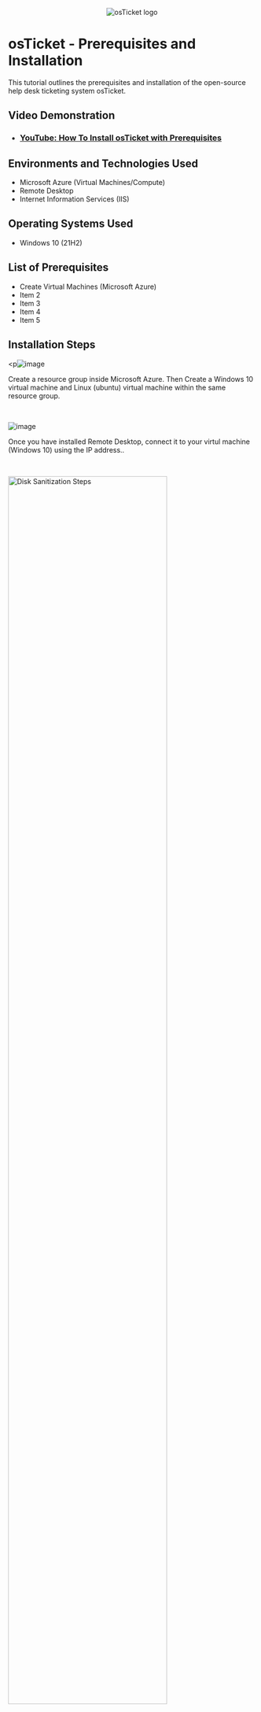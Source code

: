 
<p align="center">
<img src="https://i.imgur.com/Clzj7Xs.png" alt="osTicket logo"/>
</p>

<h1>osTicket - Prerequisites and Installation</h1>
This tutorial outlines the prerequisites and installation of the open-source help desk ticketing system osTicket.<br />


<h2>Video Demonstration</h2>

- ### [YouTube: How To Install osTicket with Prerequisites](https://www.youtube.com)

<h2>Environments and Technologies Used</h2>

- Microsoft Azure (Virtual Machines/Compute)
- Remote Desktop
- Internet Information Services (IIS)

<h2>Operating Systems Used </h2>

- Windows 10</b> (21H2)

<h2>List of Prerequisites</h2>

- Create Virtual Machines (Microsoft Azure)
- Item 2
- Item 3
- Item 4
- Item 5

<h2>Installation Steps</h2>

<p![image](https://github.com/user-attachments/assets/8e278649-dcd1-4bfa-8d59-24ccd352d4a2)

>>
</p>
<p>
Create a resource group inside Microsoft Azure. Then Create a Windows 10 virtual machine and Linux (ubuntu) virtual machine within the same resource group.
</p>
<br />

![image](https://github.com/user-attachments/assets/bdfa6452-eafc-4305-baa0-a39b268fbd7c)

Once you have installed Remote Desktop, connect it to your virtul machine (Windows 10) using the IP address.. 

</p>
<br />

<p>
<img src="https://i.imgur.com/DJmEXEB.png" height="80%" width="80%" alt="Disk Sanitization Steps"/>
</p>
<p>
Lorem ipsum dolor sit amet, consectetur adipiscing elit, sed do eiusmod tempor incididunt ut labore et dolore magna aliqua. Ut enim ad minim veniam, quis nostrud exercitation ullamco laboris nisi ut aliquip ex ea commodo consequat. Duis aute irure dolor in reprehenderit in voluptate velit esse cillum dolore eu fugiat nulla pariatur.
</p>
<br />
